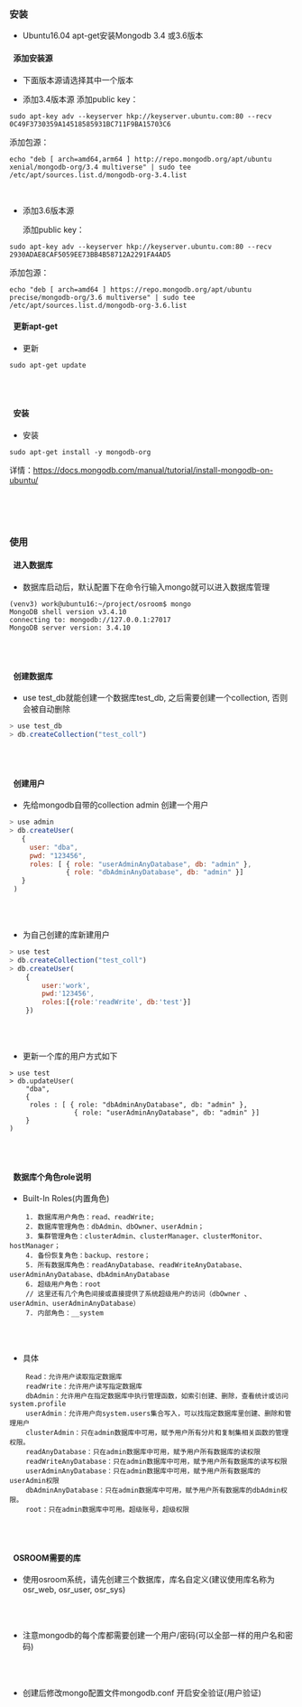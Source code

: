 ### 安装
- Ubuntu16.04 apt-get安装Mongodb 3.4 或3.6版本

#### &nbsp;&nbsp;添加安装源

- 下面版本源请选择其中一个版本

- 添加3.4版本源
   添加public key：
```shell
sudo apt-key adv --keyserver hkp://keyserver.ubuntu.com:80 --recv 0C49F3730359A14518585931BC711F9BA15703C6 
```
   添加包源：
```shell
echo "deb [ arch=amd64,arm64 ] http://repo.mongodb.org/apt/ubuntu xenial/mongodb-org/3.4 multiverse" | sudo tee        /etc/apt/sources.list.d/mongodb-org-3.4.list
```
<br/>

- 添加3.6版本源

   添加public key：
```
sudo apt-key adv --keyserver hkp://keyserver.ubuntu.com:80 --recv 2930ADAE8CAF5059EE73BB4B58712A2291FA4AD5
```
   添加包源：
```
echo "deb [ arch=amd64 ] https://repo.mongodb.org/apt/ubuntu precise/mongodb-org/3.6 multiverse" | sudo tee /etc/apt/sources.list.d/mongodb-org-3.6.list
```

#### &nbsp;&nbsp;更新apt-get
- 更新
```
sudo apt-get update
```
<br/><br/>

#### &nbsp;&nbsp;安装
- 安装
```
sudo apt-get install -y mongodb-org
```
   详情：https://docs.mongodb.com/manual/tutorial/install-mongodb-on-ubuntu/

<br/><br/><br/>
### 使用
#### &nbsp;&nbsp;进入数据库
- 数据库启动后，默认配置下在命令行输入mongo就可以进入数据库管理

```shell
(venv3) work@ubuntu16:~/project/osroom$ mongo
MongoDB shell version v3.4.10
connecting to: mongodb://127.0.0.1:27017
MongoDB server version: 3.4.10

```

<br/><br/>
#### &nbsp;&nbsp;创建数据库

- use test_db就能创建一个数据库test_db, 之后需要创建一个collection, 否则会被自动删除

```js
> use test_db
> db.createCollection("test_coll")
```

<br/><br/>
#### &nbsp;&nbsp;创建用户

- 先给mongodb自带的collection admin 创建一个用户

```js
> use admin
> db.createUser(
   {
     user: "dba",
     pwd: "123456",
     roles: [ { role: "userAdminAnyDatabase", db: "admin" },
              { role: "dbAdminAnyDatabase", db: "admin" }]
   }
 )
```

<br/><br/>

- 为自己创建的库新建用户

```js
> use test
> db.createCollection("test_coll")
> db.createUser(
    {
        user:'work',
        pwd:'123456',
        roles:[{role:'readWrite', db:'test'}]
    })
```

<br/><br/>

- 更新一个库的用户方式如下
```
> use test
> db.updateUser(
    "dba",
    {
     roles : [ { role: "dbAdminAnyDatabase", db: "admin" },
                { role: "userAdminAnyDatabase", db: "admin" }]
    }
)
```

<br/><br/>
#### &nbsp;&nbsp;数据库个角色role说明

- Built-In Roles(内置角色)
```
    1. 数据库用户角色：read、readWrite;
    2. 数据库管理角色：dbAdmin、dbOwner、userAdmin；
    3. 集群管理角色：clusterAdmin、clusterManager、clusterMonitor、hostManager；
    4. 备份恢复角色：backup、restore；
    5. 所有数据库角色：readAnyDatabase、readWriteAnyDatabase、userAdminAnyDatabase、dbAdminAnyDatabase
    6. 超级用户角色：root
    // 这里还有几个角色间接或直接提供了系统超级用户的访问（dbOwner 、userAdmin、userAdminAnyDatabase）
    7. 内部角色：__system
```

<br/><br/>

- 具体

```
    Read：允许用户读取指定数据库
    readWrite：允许用户读写指定数据库
    dbAdmin：允许用户在指定数据库中执行管理函数，如索引创建、删除，查看统计或访问system.profile
    userAdmin：允许用户向system.users集合写入，可以找指定数据库里创建、删除和管理用户
    clusterAdmin：只在admin数据库中可用，赋予用户所有分片和复制集相关函数的管理权限。
    readAnyDatabase：只在admin数据库中可用，赋予用户所有数据库的读权限
    readWriteAnyDatabase：只在admin数据库中可用，赋予用户所有数据库的读写权限
    userAdminAnyDatabase：只在admin数据库中可用，赋予用户所有数据库的userAdmin权限
    dbAdminAnyDatabase：只在admin数据库中可用，赋予用户所有数据库的dbAdmin权限。
    root：只在admin数据库中可用。超级账号，超级权限
```

<br/><br/>
#### &nbsp;&nbsp;OSROOM需要的库
- 使用osroom系统，请先创建三个数据库，库名自定义(建议使用库名称为osr_web, osr_user, osr_sys)

<br/><br/>

- 注意mongodb的每个库都需要创建一个用户/密码(可以全部一样的用户名和密码)

<br/><br/>

- 创建后修改mongo配置文件mongodb.conf 开启安全验证(用户验证)
